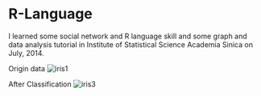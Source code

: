 # R-Language
I learned some social network and R language skill and some graph and data analysis tutorial in Institute of Statistical Science Academia Sinica on July, 2014.

Origin data
![iris1](https://user-images.githubusercontent.com/5801072/31052878-859c71e2-a6c2-11e7-9a6e-c87a0a4bbd2b.jpg)

After Classification
![iris3](https://user-images.githubusercontent.com/5801072/31052880-8cf54126-a6c2-11e7-8759-02cd1a26dca1.jpg)
